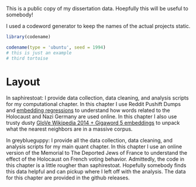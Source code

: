 This is a public copy of my dissertation data. Hoepfully this will be useful to somebody! 

I used a codeword generator to keep the names of the actual projects static. 

```r 
library(codename)

codename(type = 'ubuntu', seed = 1994)
# this is just an example 
# third tortoise

```

# Layout 

In saphirestoat: I provide data collection, data cleaning, and analysis scripts for my computational chapter. In this chapter I use Reddit Pushift Dumps and [embedding regressions](https://github.com/prodriguezsosa/conText) to understand how words related to the Holocaust and Nazi Germany are used online. In this chapter I also use trusty dusty [GloVe Wikipedia 2014 + Gigaword 5 embeddings](https://github.com/stanfordnlp/GloVe) to unpack what the nearest neighbors are in a massive corpus. 

In greyblueguppy: I provide all the data collection, data cleaning, and analysis scripts for my main quant chapter. In this chapter I use an online version of the Memorial to The Deported Jews of France to understand the effect of the Holocaust on French voting behavior. Admittedly, the code in this chapter is a little rougher than saphirestoat. Hopefully somebody finds this data helpful and can pickup where I left off with the analysis. The data for this chapter are provided in the github releases. 